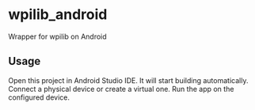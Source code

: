 # wpilib_android
Wrapper for wpilib on Android

## Usage
Open this project in Android Studio IDE.
It will start building automatically.
Connect a physical device or create a virtual one.
Run the app on the configured device.
